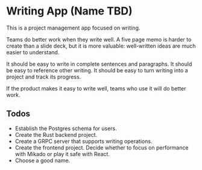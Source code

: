# Writing App (Name TBD)

This is a project management app focused on writing.

Teams do better work when they write well. A five page memo is harder to create
than a slide deck, but it is more valuable: well-written ideas are much easier
to understand.

It should be easy to write in complete sentences and paragraphs. It should be
easy to reference other writing. It should be easy to turn writing into a
project and track its progress.

If the product makes it easy to write well, teams who use it will do better
work.

## Todos
- Establish the Postgres schema for users.
- Create the Rust backend project.
- Create a GRPC server that supports writing operations.
- Create the frontend project. Decide whether to focus on performance with
  Mikado or play it safe with React.
- Choose a good name.

